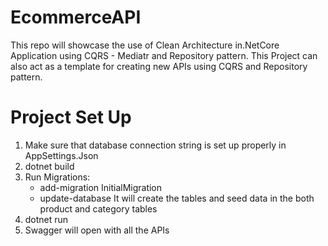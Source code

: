 # EcommerceAPI
This repo will showcase the use of Clean Architecture in.NetCore Application using CQRS - Mediatr and Repository pattern. This Project can also act as a template for creating new APIs using CQRS and Repository pattern.

# Project Set Up
1. Make sure that database connection string is set up properly in AppSettings.Json
2. dotnet build
3. Run Migrations:
   - add-migration InitialMigration
   - update-database
  It will create the tables and seed data in the both product and category tables
5. dotnet run
6. Swagger will open with all the APIs
